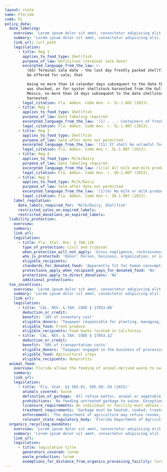 ```yaml
---
layout: state
name: Florida
code: FL
policy_data:
  date_labeling:
    overview: 'Lorem ipsum dolor sit amet, consectetur adipiscing elit. Curabitur tellus mi, consequat at laoreet eget, vestibulum nec dolor. Vivamus volutpat quam ac quam bibendum rutrum.'
    summary: 'Lorem ipsum dolor sit amet, consectetur adipiscing elit. Curabitur tellus mi, consequat at laoreet eget, vestibulum nec dolor. Vivamus volutpat quam ac quam bibendum rutrum.'
    link_url: /url_path
    legislation:
      - title: Reg 1
        applies_to_food_type: Shellfish
        purpose_of_law: Definition (terminal sale date)
        excerpted_language_from_the_law: >-
          (65) Terminal sale date - the last day freshly packed shellfish shall
          be offered for sale; that

          being no more than 14 calendar days subsequent to the date the product
          was shucked, or for oyster shellstock harvested from the Gulf of
          Mexico, no more than 14 days subsequent to the date shellstock was
          harvested.
        legal_citation: Fla. Admin. Code Ann. r. 5L-1.002 (2013).
      - title: Reg 2
        applies_to_food_type: Shellfish
        purpose_of_law: Date labeling required
        excerpted_language_from_the_law: '(1) . . . Containers of fresh shellfish, with a capacity of less than 64 ounces, shall further clearly and permanently bear the terminal sale date, by the numerical month, day, and last digit of the year.'
        legal_citation: Fla. Admin. Code Ann. r. 5L-1.007 (2013).
      - title: Reg 3
        applies_to_food_type: Shellfish
        purpose_of_law: Sale after date not permitted
        excerpted_language_from_the_law: '(11) It shall be unlawful for any person, firm, corporation, wholesale or retail dealer to sell or offer for sale any fresh shellfish after the terminal sale date has expired, or sell or offer for sale any fresh, frozen, or previously frozen shellfish not in compliance with any and all requirements of Chapter 5L-1, F.A.C.'
        legal_citation: Fla. Admin. Code Ann r. 5L-1.007 (2013).
      - title: Reg 4
        applies_to_food_type: Milk/Dairy
        purpose_of_law: Date labeling required
        excerpted_language_from_the_law: (1)(a) All milk and milk products shall be legibly labeled with their shelf-life date. The date or date code for frozen desserts and other manufactured milk products shall be approved by the department and shall indicate the date of manufacture of the product or the last day the product is to be offered for sale.
        legal_citation: Fla. Admin. Code Ann. r. 5D-1.007 (2013).
      - title: Reg 5
        applies_to_food_type: Milk/Dairy
        purpose_of_law: Sale after date not permitted
        excerpted_language_from_the_law: '(1)(e) No milk or milk products shall be offered for sale as a grade A product after the shelflife expiration date shown on the container. All milk and milk products offered for sale after the shelf-life expiration date will be deemed to be misbranded and subject to be impounded and made unsalable or otherwise disposed of by the department, under the provisions of Section 502.231, F.S. (1)(f) This rule does not apply to containers of milk or milk products which are not to be sold in the State of Florida.'
        legal_citation: Fla. Admin. Code Ann r. 5D-1.007 (2013).
    label_regulation:
      date_labels_required_for: 'Milk/Dairy, Shellfish'
      restricted_sales_on_expired_labels:
      restricted_donations_on_expired_labels:
  liability_protection:
    overview:
    summary:
    link_url:
    legislation:
      - title: Fla. Stat. Ann. § 768.136
        type_of_protection: Civil and Criminal
        when_protection_will_not_apply: 'Gross negligence, recklessness, or intentional misconduct'
        who_is_protected: 'Donor: Person, business, organization, or institution that owns, rents, leases, or operates (a) a facility where food is prepared for consumption or delivery, (b) a public location with vending machines that dispense prepared foods, or (c) a grocery store; and gleaners.<br> Distributor: Nonprofit/charitable organization'
        eligible_recipients:
        standards_for_donated_food: 'Apparently fit for human consumption; protection regardless of whether food is readily marketable due to appearance, freshness, grade, or surplus'
        protections_apply_when_recipient_pays_for_donated_food: 'No'
        protections_apply_to_direct_donations: 'No'
        additional_protections:
  tax_incentives:
    overview: 'Lorem ipsum dolor sit amet, consectetur adipiscing elit. Curabitur tellus mi, consequat at laoreet eget, vestibulum nec dolor. Vivamus volutpat quam ac quam bibendum rutrum.'
    summary: 'Lorem ipsum dolor sit amet, consectetur adipiscing elit. Curabitur tellus mi, consequat at laoreet eget, vestibulum nec dolor. Vivamus volutpat quam ac quam bibendum rutrum.'
    link_url:
    legislation:
      - title: 'CAL. REV. & TAX. CODE § 17053.88'
        deduction_or_credit:
        benefit: '10% of inventory cost'
        eligible_donors: 'Taxpayer responsible for planting, managing, and harvesting crops'
        eligible_food: Fresh produce
        eligible_recipients: Food banks located in California
      - title: 'CAL. REV. & TAX. CODE § 17053.12'
        deduction_or_credit:
        benefit: '50% of transportation costs'
        eligible_donors: 'Taxpayer engaged in the business of processing, distributing, or selling agricultural products'
        eligible_food: Agricultural crops
        eligible_recipients: Nonprofits
  animal_feed:
    overview: Florida allows the feeding of animal-derived waste to swine provided that it has been properly heat-treated and fed by a licensed facility. Food waste that consists of only fruit or vegetable matter may be fed to swine without being heat-treated. Individuals may feed household garbage to their own swine without heat-treating it and without obtaining a permit.
    summary:
    link_url:
    legislation:
      - title: 'Fla. Stat. §§ 585.01, 585.50–.59 (2015)'
        animals_covered: Swine
        definition_of_garbage: 'All refuse matter, animal or vegetable, byproducts of a restaurant, kitchen, or slaughterhouse; and shall include every accumulation of animal, fruit, or vegetable matter, liquid, or otherwise. “Garbage” shall also include “swill” as commonly used; provided, however, “garbage” shall not include fruit or vegetable matter which does not contain or has not been in contact or mixed with meat or meat parts. § 585.01 (2015).'
        prohibitions: 'No feeding untreated garbage to swine. Exception for individuals feeding household garbage. §§ 585.01, 585.50–.59 (2015).'
        licensure_requirements: An individual or facility must obtain an annual permit from the state before feeding garbage to swine. § 585.51 (2015).
        treatment_requirements: 'Garbage must be heated, cooked, treated, or processed under such temperature, pressure, process, or method and for such period of time as is necessary to render garbage free of disease before being fed to swine. § 585.50 (2015).'
        enforcement: 'The department of agriculture may refuse revoke, cancel, or suspend the license of any individual or facility that violates the garbage-feeding rule. § 585.53 (2015).'
        relevant_state_regulatory_body: 'Florida Department of Agriculture, Division of Animal Industry (§ 585.01 (2015)), <a href="http://www.freshfromflorida.com/Divisions-Offices/Animal-Industry">http://www.freshfromflorida.com/Divisions-Offices/Animal-Industry</a>.'
  organics_recycling_mandates:
    overview: 'Lorem ipsum dolor sit amet, consectetur adipiscing elit. Curabitur tellus mi, consequat at laoreet eget, vestibulum nec dolor. Vivamus volutpat quam ac quam bibendum rutrum.'
    summary: 'Lorem ipsum dolor sit amet, consectetur adipiscing elit. Curabitur tellus mi, consequat at laoreet eget, vestibulum nec dolor. Vivamus volutpat quam ac quam bibendum rutrum.'
    link_url:
    legislation:
      - title: legislation title
        generators_covered: lorem
        waste_production: lorem
        exemptions_for_distance_from_organics_processing_facility: lorem
---
```

